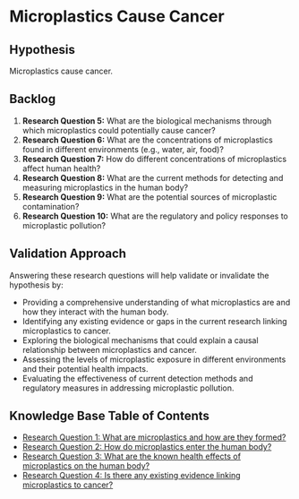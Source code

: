 # Microplastics Cause Cancer

## Hypothesis

Microplastics cause cancer.

## Backlog

1. **Research Question 5:** What are the biological mechanisms through which microplastics could potentially cause cancer?
2. **Research Question 6:** What are the concentrations of microplastics found in different environments (e.g., water, air, food)?
3. **Research Question 7:** How do different concentrations of microplastics affect human health?
4. **Research Question 8:** What are the current methods for detecting and measuring microplastics in the human body?
5. **Research Question 9:** What are the potential sources of microplastic contamination?
6. **Research Question 10:** What are the regulatory and policy responses to microplastic pollution?

## Validation Approach

Answering these research questions will help validate or invalidate the hypothesis by:

- Providing a comprehensive understanding of what microplastics are and how they interact with the human body.
- Identifying any existing evidence or gaps in the current research linking microplastics to cancer.
- Exploring the biological mechanisms that could explain a causal relationship between microplastics and cancer.
- Assessing the levels of microplastic exposure in different environments and their potential health impacts.
- Evaluating the effectiveness of current detection methods and regulatory measures in addressing microplastic pollution.

## Knowledge Base Table of Contents

* [Research Question 1: What are microplastics and how are they formed?](./Research_Question_1_What_are_microplastics_and_how_are_they_formed.md)
* [Research Question 2: How do microplastics enter the human body?](./Research_Question_2_How_do_microplastics_enter_the_human_body.md)
* [Research Question 3: What are the known health effects of microplastics on the human body?](./Research_Question_3_Known_Health_Effects_of_Microplastics_on_Human_Body.md)
* [Research Question 4: Is there any existing evidence linking microplastics to cancer?](./Research_Question_4_Existing_Evidence_Linking_Microplastics_to_Cancer.md)
